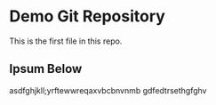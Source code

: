 # Demo Git Repository

This is the first file in this repo.

## Ipsum Below


asdfghjkll;yrftewwreqaxvbcbnvnmb gdfedtrsethgfghv